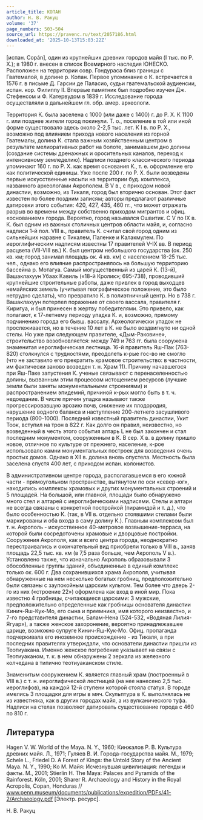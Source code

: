```yaml
---
article_title: КОПАН
author: Н. В. Ракуц
volume: '37'
page_numbers: 503-504
source_url: https://pravenc.ru/text/2057186.html
downloaded_at: '2025-10-13T15:03:22Z'
---
```


[испан. Copán], один из крупнейших древних городов майя (I тыс. по Р. Х.); в 1980 г. внесен в список Всемирного наследия ЮНЕСКО. Расположен на территории совр. Гондураса близ границы с Гватемалой, в долине р. Копан. Первое упоминание о К. встречается в 1576 г. в письме Д. Гарсии де Паласио, судьи гватемальской аудиенсии, испан. кор. Филиппу II. Впервые памятник был подробно изучен Дж. Стефенсом и Ф. Катервудом в 1839 г. Исследование города осуществляли в дальнейшем гл. обр. амер. археологи.

Территория К. была заселена с 1000 (или даже с 1400) г. до Р. Х. К 1100 г. или позднее жители город покинули. Т. о., поселение в той или иной форме существовало здесь около 2-2,5 тыс. лет. К I в. по Р. Х., возможно под влиянием прихода нового населения из горной Гватемалы, долина К. стала важным хозяйственным центром в результате мелиоративных работ на болоте, занимавшем дно долины (создание системы дренажных и оросительных каналов, переход к интенсивному земледелию). Надписи позднего классического периода упоминают 160 г. по Р. Х. как время основания К., т. е. оформление его как политической единицы. Уже после 200 г. по Р. Х. были возведены первые искусственные насыпи на территории буд. комплекса, названного археологами Акрополем. В V в., с приходом новой династии, возможно, из Тикаля, город был вторично основан. Этот факт известен по более поздним записям; авторы предлагают различные датировки этого события: 420, 427, 435, 460 гг., что может отражать разрыв во времени между собственно приходом мигрантов и офиц. «основанием» города. Вероятно, город назывался Ошвитик. C V по IX в. К. был одним из важных столичных центров области майя, и, согласно надписи 1-й пол. VIII в., правитель К. считал свой город одним из сильнейших наравне с Тикалем, Паленке и Калакмулем. По иероглифическим надписям известны 17 правителей V-IX вв. В период расцвета (VII-VIII вв.) К. был центром небольшого государства (ок. 250 кв. км; город занимал площадь ок. 4 кв. км) с населением 18-25 тыс. чел., однако его влияние распространялось на большую территорию бассейна р. Мотагуа. Самый могущественный из царей К. (13-й), Вашаклахуун Убаах Кавиль («18-й Кролик»; 695-738), проводивший крупнейшие строительные работы, даже привлек в город выходцев немайяских земель (учитывая географическое положение, это было нетрудно сделать), что превратило К. в полиэтничный центр. Но в 738 г. Вашаклахуун потерпел поражение от своего вассала, правителя г. Киригуа, и был принесен в жертву победителями. Это привело, как полагают, к 17-летнему периоду упадка К. и, возможно, прямому подчинению города его бывш. вассалу. Археологически упадок не прослеживается, но в течение 10 лет в К. не было воздвигнуто ни одной стелы. Но уже при следующем правителе, «Дым-Раковине», строительство возобновляется: между 749 и 763 гг. была сооружена знаменитая иероглифическая лестница. 16-й правитель Яш-Пак (763-820) столкнулся с трудностями, преодолеть к-рые гос-во не смогло (что не заставило его прекратить храмовое строительство: в частности, им фактически заново возведен т. н. Храм 11). Причину начавшегося при Яш-Паке запустения К. ученые связывают с перенаселенностью долины, вызванным этим процессом истощением ресурсов (лучшие земли были заняты монументальными строениями) и распространением эпидемий, причиной к-рых могло быть в т. ч. недоедание. В числе причин упадка называют также прогрессировавшую эрозию почв, снижение их плодородия, нарушение водного баланса и наступление 200-летнего засушливого периода (800-1000). Последний известный правитель династии, Укит Тоок, вступил на трон в 822 г. Как долго он правил, неизвестно, но возведенный в честь этого события алтарь L не был закончен и стал последним монументом, сооруженным в К. В сер. Х в. в долину пришло новое, отличное по культуре от прежнего, население, к-рое использовало камни монументальных построек для возведения очень простых домов. Однако в XII в. долина вновь опустела. Местность была заселена спустя 400 лет, с приходом испан. колонистов.

В административном центре города, располагавшемся в его южной части - прямоугольном пространстве, вытянутом по оси «север-юг», находились комплексы храмовых и других монументальных строений и 5 площадей. На большой, или главной, площади было обнаружено много стел и алтарей с иероглифическими надписями. Стелы и алтари не всегда связаны с конкретной постройкой (пирамидой и т. д.), что было особенностью К. (так, в VII в. отдельно стоявшими стелами были маркированы и оба входа в саму долину К.). Главным комплексом был т. н. Акрополь - искусственное 40-метровое возвышение-терраса, на которой были сосредоточены храмовые и дворцовые постройки. Сооружения Акрополя, как и всего центра города, неоднократно перестраивались и окончательный вид приобрели только в VIII в., заняв площадь 22,5 тыс. кв. км (в 7,5 раза больше, чем Акрополь V в.). Установлено также, что изначально Акрополь образовывали 3 обособленные группы зданий, объединенные в единый комплекс только ок. 600 г. Два сохранившихся храма Акрополя, учитывая обнаруженные на нем несколько богатых гробниц, предположительно были связаны с заупокойным царским культом. Тем более что дверь 2-го из них («строение 22») оформлена как вход в иной мир. Пока известно 4 гробницы, считающиеся царскими: 3 мужские, предположительно определенные как гробницы основателя династии Кинич-Яш-Кук-Мо, его сына и преемника, имя которого неизвестно, и 7-го представителя династии, Балам-Нена (524-532, «Водяная Лилия-Ягуар»), а также женское захоронение, вероятно принадлежавшее царице, возможно супруге Кинич-Яш-Кук-Мо. Офиц. пропаганда подчеркивала его иноземное происхождение - из Тикаля, а при последних правителях утверждали, что основатели династии пришли из Теотиуакана. Именно женское погребение указывает на связи с Теотиуаканом, т. к. в нем обнаружены 2 зеркала из железного колчедана в типично теотиуаканском стиле.

Знаменитым сооружением К. является главный храм (построенный в VIII в.) с т. н. иероглифической лестницей (на нее нанесено 2,5 тыс. иероглифов), на каждой 12-й ступени которой стояла статуя. В городе имелись 3 площадки для игры в мяч. Скульптура в К. выполнялась не из известняка, как в других городах майя, а из вулканического туфа. Надписи на стелах позволяют датировать существование города с 460 по 810 г.

## Литература

Hagen V. W. World of the Maya. N. Y., 1960; Кинжалов Р. В. Культура древних майя. Л., 1971; Гуляев В. И. Города-государства майя. М., 1979; Schele L., Friedel D. A Forest of Kings: the Untold Story of the Ancient Maya. N. Y., 1990; Ко М. Майя: Исчезнувшая цивилизация: легенды и факты. М., 2001; Stierlin H. The Maya: Palaces and Pyramids of the Rainforest. Köln, 2001; Sharer R. Archaeology and History in the Royal Acropolis, Copan, Honduras // www.penn.museum/documents/publications/expedition/PDFs/41-2/Archaeology.pdf [Электр. ресурс].

Н. В. Ракуц
